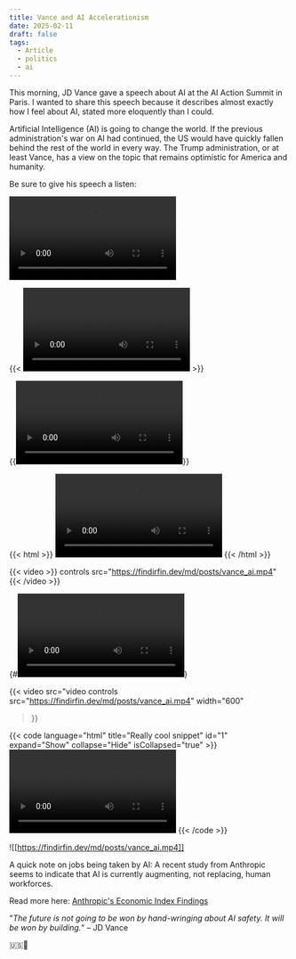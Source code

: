 ```yaml
---
title: Vance and AI Accelerationism
date: 2025-02-11
draft: false
tags:
  - Article
  - politics
  - ai
---
```

This morning, JD Vance gave a speech about AI at the AI Action Summit in Paris.
I wanted to share this speech because it describes almost exactly how I feel about AI, stated more eloquently than I could.

Artificial Intelligence (AI) is going to change the world. If the previous administration's war on AI had continued, the US would have quickly fallen behind the rest of the world in every way. The Trump administration, or at least Vance, has a view on the topic that remains optimistic for America and humanity.

Be sure to give his speech a listen:

![Video](https://findirfin.dev/md/posts/vance_ai.mp4)

{{< <video controls src="https://findirfin.dev/md/posts/vance_ai.mp4"></video> >}}

{{<video controls src="https://findirfin.dev/md/posts/vance_ai.mp4"></video>}}

{{< html >}}
<video controls src="https://findirfin.dev/md/posts/vance_ai.mp4"></video>
{{< /html >}}


{{< video >}}
controls src="https://findirfin.dev/md/posts/vance_ai.mp4"
{{< /video >}}

{#<video controls src="https://findirfin.dev/md/posts/vance_ai.mp4"></video>}


{{< video
  src="video controls src="https://findirfin.dev/md/posts/vance_ai.mp4"
  width="600"
>}}


{{< code language="html" title="Really cool snippet" id="1" expand="Show" collapse="Hide" isCollapsed="true" >}}
<video controls src="https://findirfin.dev/md/posts/vance_ai.mp4"></video>
{{< /code >}}

![[https://findirfin.dev/md/posts/vance_ai.mp4]]

A quick note on jobs being taken by AI: A recent study from Anthropic seems to indicate that AI is currently augmenting, not replacing, human workforces.

Read more here: [Anthropic's Economic Index Findings](https://www.perplexity.ai/page/anthropic-s-economic-index-fin-kaSnGKYaR4yp4IuaL4219A)

"*The future is not going to be won by hand-wringing about AI safety. It will be won by building.*" – JD Vance

🇺🇸🚀